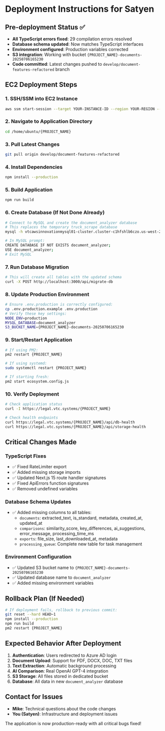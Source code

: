 # Deployment Instructions for Satyen

## Pre-deployment Status ✅
- **All TypeScript errors fixed**: 29 compilation errors resolved
- **Database schema updated**: Now matches TypeScript interfaces
- **Environment configured**: Production variables corrected
- **S3 integration**: Working with bucket `{PROJECT_NAME}-documents-20250706165230`
- **Code committed**: Latest changes pushed to `develop/document-features-refactored` branch

## EC2 Deployment Steps

### 1. SSH/SSM into EC2 Instance
```bash
aws ssm start-session --target YOUR-INSTANCE-ID --region YOUR-REGION --profile YOUR-PROFILE
```

### 2. Navigate to Application Directory
```bash
cd /home/ubuntu/{PROJECT_NAME}
```

### 3. Pull Latest Changes
```bash
git pull origin develop/document-features-refactored
```

### 4. Install Dependencies
```bash
npm install --production
```

### 5. Build Application
```bash
npm run build
```

### 6. Create Database (If Not Done Already)
```bash
# Connect to MySQL and create the document_analyzer database
# This replaces the temporary truck_scrape database
mysql -h vtcawsinnovationmysql01-cluster.cluster-c1hfshlb6czo.us-west-2.rds.amazonaws.com -u michael -p

# In MySQL prompt:
CREATE DATABASE IF NOT EXISTS document_analyzer;
USE document_analyzer;
# Exit MySQL
```

### 7. Run Database Migration
```bash
# This will create all tables with the updated schema
curl -X POST http://localhost:3000/api/migrate-db
```

### 8. Update Production Environment
```bash
# Ensure .env.production is correctly configured:
cp .env.production.example .env.production
# Verify these key settings:
NODE_ENV=production
MYSQL_DATABASE=document_analyzer
S3_BUCKET_NAME={PROJECT_NAME}-documents-20250706165230
```

### 9. Start/Restart Application
```bash
# If using PM2:
pm2 restart {PROJECT_NAME}

# If using systemd:
sudo systemctl restart {PROJECT_NAME}

# If starting fresh:
pm2 start ecosystem.config.js
```

### 10. Verify Deployment
```bash
# Check application status
curl -I https://legal.vtc.systems/{PROJECT_NAME}

# Check health endpoints
curl https://legal.vtc.systems/{PROJECT_NAME}/api/db-health
curl https://legal.vtc.systems/{PROJECT_NAME}/api/storage-health
```

## Critical Changes Made

### TypeScript Fixes
- ✅ Fixed RateLimiter export
- ✅ Added missing storage imports
- ✅ Updated Next.js 15 route handler signatures
- ✅ Fixed ApiErrors function signatures
- ✅ Removed undefined variables

### Database Schema Updates
- ✅ Added missing columns to all tables:
  - `documents`: extracted_text, is_standard, metadata, created_at, updated_at
  - `comparisons`: similarity_score, key_differences, ai_suggestions, error_message, processing_time_ms
  - `exports`: file_size, last_downloaded_at, metadata
  - `processing_queue`: Complete new table for task management

### Environment Configuration
- ✅ Updated S3 bucket name to `{PROJECT_NAME}-documents-20250706165230`
- ✅ Updated database name to `document_analyzer`
- ✅ Added missing environment variables

## Rollback Plan (If Needed)
```bash
# If deployment fails, rollback to previous commit:
git reset --hard HEAD~1
npm install --production
npm run build
pm2 restart {PROJECT_NAME}
```

## Expected Behavior After Deployment
1. **Authentication**: Users redirected to Azure AD login
2. **Document Upload**: Support for PDF, DOCX, DOC, TXT files
3. **Text Extraction**: Automatic background processing
4. **AI Comparison**: Real OpenAI GPT-4 integration
5. **S3 Storage**: All files stored in dedicated bucket
6. **Database**: All data in new `document_analyzer` database

## Contact for Issues
- **Mike**: Technical questions about the code changes
- **You (Satyen)**: Infrastructure and deployment issues

The application is now production-ready with all critical bugs fixed!